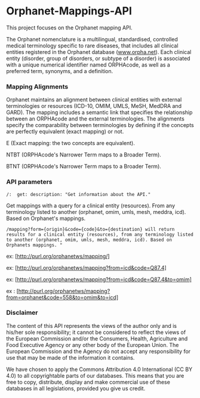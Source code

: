 # Orphanet-Mappings-API
This project focuses on the Orphanet mapping API.

The Orphanet nomenclature is a multilingual, standardised, controlled medical terminology specific to rare diseases, that includes all clinical entities registered in the Orphanet database (www.orpha.net). Each clinical entity (disorder, group of disorders, or subtype of a disorder) is associated with a unique numerical identifier named ORPHAcode, as well as a preferred term, synonyms, and a definition.

### Mapping Alignments
Orphanet maintains an alignment between clinical entities with external terminologies or resources (ICD-10, OMIM, UMLS, MeSH, MedDRA and GARD).
The mapping includes a semantic link that specifies the relationship between an ORPHAcode and the external terminologies.
The alignments specify the comparability between terminologies by defining if the concepts are perfectly equivalent (exact mapping) or not.

E (Exact mapping: the two concepts are equivalent). 

NTBT (ORPHAcode's Narrower Term maps to a Broader Term).

BTNT (ORPHAcode's Narrower Term maps to a Broader Term).

### API parameters
`/: 
    get:
      description: "Get information about the API."`
 
Get mappings with a query for a clinical entity (resources). From any terminology listed to another (orphanet, omim, umls, mesh, meddra, icd). Based on Orphanet's mappings.

`/mapping?form={origin}&code={code}&to={destination} will return results for a clinical entity (resources), from any terminology listed to another (orphanet, omim, umls, mesh, meddra, icd). Based on Orphanets mappings. "`

ex: [http://purl.org/orphanetws/mapping/]

ex: [http://purl.org/orphanetws/mapping?from=icd&code=Q87.4] 

ex: [http://purl.org/orphanetws/mapping?from=icd&code=Q87.4&to=omim] 

ex : [http://purl.org/orphanetws/mapping?from=orphanet&code=558&to=omim&to=icd]
   
### Disclaimer
The content of this API represents the views of the author only and is his/her sole responsibility; it cannot be considered to reflect the views of the European Commission and/or the Consumers, Health, Agriculture and Food Executive Agency or any other body of the European Union. The European Commission and the Agency do not accept any responsibility for use that may be made of the information it contains.

We have chosen to apply the Commons Attribution 4.0 International (CC BY 4.0) to all copyrightable parts of our databases. This means that you are free to copy, distribute, display and make commercial use of these databases in all legislations, provided you give us credit.
